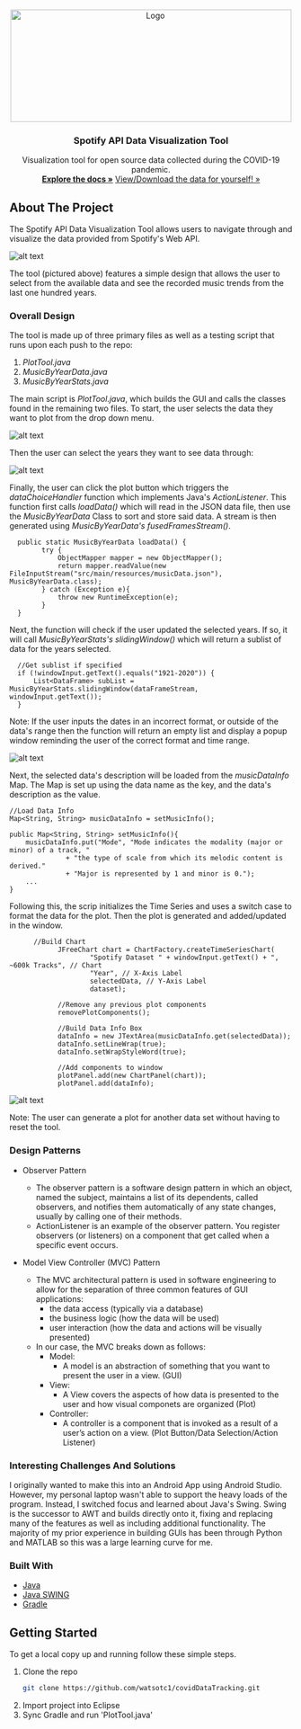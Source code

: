 <!-- PROJECT LOGO -->
<br />
<p align="center">
  <a href="https://github.com/watsotc1/musicDataByYear">
    <img src="images/icon.png" alt="Logo" width="500" height="200">
  </a>

  <h3 align="center">Spotify API Data Visualization Tool</h3>

  <p align="center">
    Visualization tool for open source data collected during the COVID-19 pandemic. 
    <br />
    <a href="https://github.com/watsotc1/musicDataByYear"><strong>Explore the docs »</strong></a>
    <a href="https://developer.spotify.com/documentation/web-api/quick-start/">View/Download the data for yourself! »</strong></a>
  </p>
</p>


<!-- ABOUT THE PROJECT -->
## About The Project

The Spotify API Data Visualization Tool allows users to navigate through and visualize the data provided from Spotify's Web API. 

![alt text](https://github.com/watsotc1/musicDataByYear/blob/main/images/screenShot.PNG)

The tool (pictured above) features a simple design that allows the user to select from the available data and see the recorded music trends from the last one hundred years.

### Overall Design

The tool is made up of three primary files as well as a testing script that runs upon each push to the repo:
1) _PlotTool.java_
2) _MusicByYearData.java_
3) _MusicByYearStats.java_

The main script is _PlotTool.java_, which builds the GUI and calls the classes found in the remaining two files. 
To start, the user selects the data they want to plot from the drop down menu.

![alt text](https://github.com/watsotc1/musicDataByYear/blob/main/images/dropDown.png)

Then the user can select the years they want to see data through:

![alt text](https://github.com/watsotc1/musicDataByYear/blob/main/images/enterDate.PNG)

Finally, the user can click the plot button which triggers the _dataChoiceHandler_ function which implements Java's _ActionListener_. This function first calls _loadData()_ which will read in the JSON data file, then use the _MusicByYearData_ Class to sort and store said data. A stream is then generated using _MusicByYearData's fusedFramesStream()_.

```
  public static MusicByYearData loadData() {
        try {
            ObjectMapper mapper = new ObjectMapper();
            return mapper.readValue(new FileInputStream("src/main/resources/musicData.json"), MusicByYearData.class);
        } catch (Exception e){
            throw new RuntimeException(e);
        }
  }
```

Next, the function will check if the user updated the selected years. If so, it will call _MusicByYearStats's slidingWindow()_ which will return a sublist of data for the years selected.

```
  //Get sublist if specified
  if (!windowInput.getText().equals("1921-2020")) {
      List<DataFrame> subList = MusicByYearStats.slidingWindow(dataFrameStream, windowInput.getText());
  }
```

Note: If the user inputs the dates in an incorrect format, or outside of the data's range then the function will return an empty list and display a popup window reminding the user of the correct format and time range. 

![alt text](https://github.com/watsotc1/musicDataByYear/blob/main/images/errorPopup.PNG)

Next, the selected data's description will be loaded from the _musicDataInfo_ Map. The Map is set up using the data name as the key, and the data's description as the value. 

```
//Load Data Info
Map<String, String> musicDataInfo = setMusicInfo();
```

```
public Map<String, String> setMusicInfo(){
    musicDataInfo.put("Mode", "Mode indicates the modality (major or minor) of a track, "
              + "the type of scale from which its melodic content is derived."
              + "Major is represented by 1 and minor is 0.");
    ...
}
```

Following this, the scrip initializes the Time Series and uses a switch case to format the data for the plot. Then the plot is generated and added/updated in the window.

```
      //Build Chart
			JFreeChart chart = ChartFactory.createTimeSeriesChart(
			        "Spotify Dataset " + windowInput.getText() + ", ~600k Tracks", // Chart
			        "Year", // X-Axis Label
			        selectedData, // Y-Axis Label
			        dataset);
			
			//Remove any previous plot components
			removePlotComponents();
			
			//Build Data Info Box
			dataInfo = new JTextArea(musicDataInfo.get(selectedData));
			dataInfo.setLineWrap(true);
			dataInfo.setWrapStyleWord(true);
			
			//Add components to window
			plotPanel.add(new ChartPanel(chart));
			plotPanel.add(dataInfo);
```

![alt text](https://github.com/watsotc1/musicDataByYear/blob/main/images/screenShot.PNG)

Note: The user can generate a plot for another data set without having to reset the tool. 

### Design Patterns

* Observer Pattern
	* The observer pattern is a software design pattern in which an object, named the subject, maintains a list of its dependents, called observers, and notifies them automatically of any state changes, usually by calling one of their methods.
	* ActionListener is an example of the observer pattern. You register observers (or listeners) on a component that get called when a specific event occurs.

* Model View Controller (MVC) Pattern
	*  The MVC architectural pattern is used in software engineering to allow for the separation of three common features of GUI applications:
		*  the data access (typically via a database)
		*  the business logic (how the data will be used)
		*  user interaction (how the data and actions will be visually presented)
	* In our case, the MVC breaks down as follows:  
		*  Model:
			*  A model is an abstraction of something that you want to present the user in a view. (GUI)
		*  View:
			*  A View covers the aspects of how data is presented to the user and how visual componets are organized (Plot)
		*  Controller:
			*  A controller is a component that is invoked as a result of a user’s action on a view. (Plot Button/Data Selection/Action Listener)

### Interesting Challenges And Solutions

I originally wanted to make this into an Android App using Android Studio. However, my personal laptop wasn't able to support the heavy loads of the program. Instead, I switched focus and learned about Java's Swing. Swing is the successor to AWT and builds directly onto it, fixing and replacing many of the features as well as including additional functionality. The majority of my prior experience in building GUIs has been through Python and MATLAB so this was a large learning curve for me.

### Built With

* [Java](https://www.java.com/en/)
* [Java SWING](https://docs.oracle.com/javase/tutorial/uiswing/)
* [Gradle](https://gradle.org/)


<!-- GETTING STARTED -->
## Getting Started

To get a local copy up and running follow these simple steps.

1. Clone the repo
   ```sh
   git clone https://github.com/watsotc1/covidDataTracking.git
   ```
2. Import project into Eclipse
3. Sync Gradle and run 'PlotTool.java'

